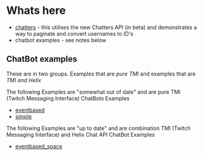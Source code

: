# Whats here

- [chatters](chatters/) - this utilises the new Chatters API (in beta) and demonstrates a way to paginate and convert usernames to ID's
- chatbot examples - see notes below

## ChatBot examples

These are in two groups. Examples that are _pure TMI_ and examples that are _TMI and Helix_

The following Examples are "somewhat out of date" and are pure TMI (Twitch Messaging Interface) ChatBots Examples

- [eventbased](eventbased/)
- [simple](simple/)

The following Examples are "up to date" and are combination TMI (Twitch Messaging Interface) and Helix Chat API ChatBot Examples

- [eventbased_space](eventbased_space)

